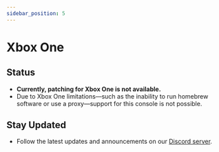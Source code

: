 ```yaml
---
sidebar_position: 5
---
```


# Xbox One

## Status

- **Currently, patching for Xbox One is not available.**  
- Due to Xbox One limitations—such as the inability to run homebrew software or use a proxy—support for this console is not possible.

## Stay Updated

- Follow the latest updates and announcements on our [Discord server](https://dp.ryuatelier.org/discord).
